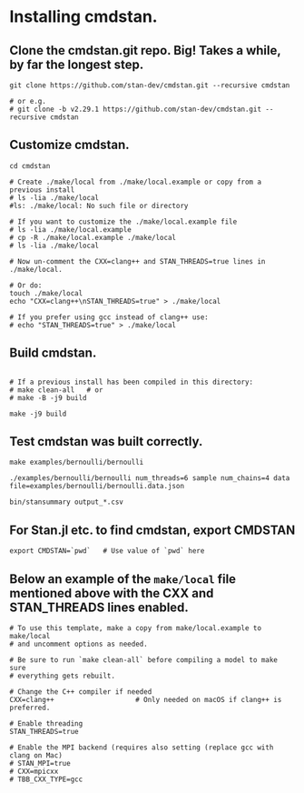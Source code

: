 # Installing cmdstan.

## Clone the cmdstan.git repo. Big! Takes a while, by far the longest step.

```
git clone https://github.com/stan-dev/cmdstan.git --recursive cmdstan

# or e.g.
# git clone -b v2.29.1 https://github.com/stan-dev/cmdstan.git --recursive cmdstan
```

## Customize cmdstan.

```
cd cmdstan

# Create ./make/local from ./make/local.example or copy from a previous install
# ls -lia ./make/local
#ls: ./make/local: No such file or directory

# If you want to customize the ./make/local.example file
# ls -lia ./make/local.example
# cp -R ./make/local.example ./make/local
# ls -lia ./make/local

# Now un-comment the CXX=clang++ and STAN_THREADS=true lines in ./make/local.

# Or do:
touch ./make/local
echo "CXX=clang++\nSTAN_THREADS=true" > ./make/local

# If you prefer using gcc instead of clang++ use:
# echo "STAN_THREADS=true" > ./make/local

```

## Build cmdstan.

```

# If a previous install has been compiled in this directory:
# make clean-all   # or
# make -B -j9 build

make -j9 build

```

## Test cmdstan was built correctly.

```
make examples/bernoulli/bernoulli

./examples/bernoulli/bernoulli num_threads=6 sample num_chains=4 data file=examples/bernoulli/bernoulli.data.json

bin/stansummary output_*.csv

```

## For Stan.jl etc. to find cmdstan, export CMDSTAN
```
export CMDSTAN=`pwd`   # Use value of `pwd` here

```

## Below an example of the `make/local` file mentioned above with the CXX and STAN_THREADS lines enabled.

```
# To use this template, make a copy from make/local.example to make/local
# and uncomment options as needed.

# Be sure to run `make clean-all` before compiling a model to make sure
# everything gets rebuilt.

# Change the C++ compiler if needed
CXX=clang++                    # Only needed on macOS if clang++ is preferred.

# Enable threading
STAN_THREADS=true

# Enable the MPI backend (requires also setting (replace gcc with clang on Mac)
# STAN_MPI=true
# CXX=mpicxx
# TBB_CXX_TYPE=gcc

```